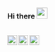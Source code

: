 ### Hi there  <img src="https://media.giphy.com/media/hvRJCLFzcasrR4ia7z/giphy.gif" width="25px">

<!--
**Anmol2001/Anmol2001** is a ✨ _special_ ✨ repository because its `README.md` (this file) appears on your GitHub profile.

Here are some ideas to get you started:

- 🔭 I’m currently working on ...
- 🌱 I’m currently learning ...
- 👯 I’m looking to collaborate on ...
- 🤔 I’m looking for help with ...
- 💬 Ask me about ...
- 📫 How to reach me: ...
- 😄 Pronouns: ...
- ⚡ Fun fact: ...
-->
<br>
<a  href="mailto:anmol323c@gmail.com">
<img align="left" alt="Anmol's Gmail" width="22px"  src="https://user-images.githubusercontent.com/54476451/116748947-d2107700-aa1d-11eb-8246-30d17c5464b6.png" /> </a>
<a href="https://twitter.com/Anmolpr27483657">
  <img align="left" alt="Anmol's Twitter" width="22px" src="https://raw.githubusercontent.com/peterthehan/peterthehan/master/assets/twitter.svg" /> </a>
   </a>
<a href="www.linkedin.com/in/anmolpreet-singh-5ab048199/">
  <img align="left" alt="Anmol's LinkedIN" width="22px" src="https://raw.githubusercontent.com/peterthehan/peterthehan/master/assets/linkedin.svg" />
</a>
<br>



